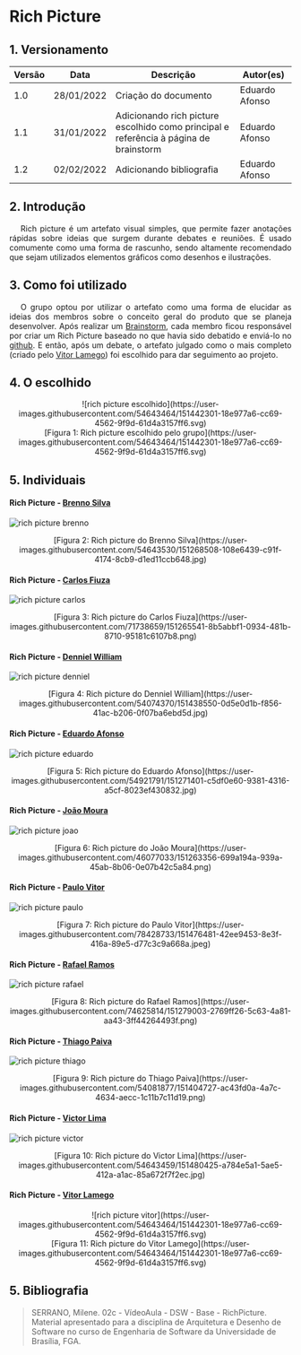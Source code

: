 # Rich Picture

## 1. Versionamento

Versão|Data|Descrição|Autor(es)
------|----|---------|--------
1.0   | 28/01/2022 | Criação do documento | Eduardo Afonso
1.1   | 31/01/2022 | Adicionando rich picture escolhido como principal e  referência à página de brainstorm| Eduardo Afonso
1.2   | 02/02/2022 | Adicionando bibliografia| Eduardo Afonso

## 2. Introdução

<p style="text-align: justify; text-indent: 20px">Rich picture é um artefato visual simples, que permite fazer anotações rápidas sobre ideias que surgem durante debates e reuniões. É usado comumente como uma forma de rascunho, sendo altamente recomendado que sejam utilizados elementos gráficos como desenhos e ilustrações.</p>

## 3. Como foi utilizado

<p style="text-align: justify; text-indent: 20px">O grupo optou por utilizar o artefato como uma forma de elucidar as ideias dos membros sobre o conceito geral do produto que se planeja desenvolver. Após realizar um <a href="https://unbarqdsw2021-2.github.io/2021.2_G4_CadernetaDeCampoDigital_docs/requisitos/elicitacao/brainstorming/" target="_blank">Brainstorm</a>, cada membro ficou responsável por criar um Rich Picture baseado no que havia sido debatido e enviá-lo no <a href="https://github.com/UnBArqDsw2021-2/2021.2_G4_ProjetoProdutores_docs/issues/1" target="_blank">github</a>. E então, após um debate, o artefato julgado como o mais completo (criado pelo <a href="https://github.com/VitorLamego" target="_blank">Vitor Lamego</a>) foi escolhido para dar 
seguimento ao projeto.</p>

## 4. O escolhido

<center>![rich picture escolhido](https://user-images.githubusercontent.com/54643464/151442301-18e977a6-cc69-4562-9f9d-61d4a3157ff6.svg)</center>
<center>[Figura 1: Rich picture escolhido pelo grupo](https://user-images.githubusercontent.com/54643464/151442301-18e977a6-cc69-4562-9f9d-61d4a3157ff6.svg)</center>


## 5. Individuais

#### Rich Picture - [Brenno Silva](https://github.com/brenno-silva)
![rich picture brenno](https://user-images.githubusercontent.com/54643530/151268508-108e6439-c91f-4174-8cb9-d1ed11ccb648.jpg)
<center>[Figura 2: Rich picture do Brenno Silva](https://user-images.githubusercontent.com/54643530/151268508-108e6439-c91f-4174-8cb9-d1ed11ccb648.jpg)</center>

#### Rich Picture - [Carlos Fiuza](https://github.com/CarlosFiuza)
![rich picture carlos](https://user-images.githubusercontent.com/71738659/151265541-8b5abbf1-0934-481b-8710-95181c6107b8.png)
<center>[Figura 3: Rich picture do Carlos Fiuza](https://user-images.githubusercontent.com/71738659/151265541-8b5abbf1-0934-481b-8710-95181c6107b8.png)</center>

#### Rich Picture - [Denniel William](https://github.com/Denniel-sudo)
![rich picture denniel](https://user-images.githubusercontent.com/54074370/151438550-0d5e0d1b-f856-41ac-b206-0f07ba6ebd5d.jpg)
<center>[Figura 4: Rich picture do Denniel William](https://user-images.githubusercontent.com/54074370/151438550-0d5e0d1b-f856-41ac-b206-0f07ba6ebd5d.jpg)</center>

#### Rich Picture - [Eduardo Afonso](https://github.com/oEduardoAfonso)
![rich picture eduardo](https://user-images.githubusercontent.com/54921791/151271401-c5df0e60-9381-4316-a5cf-8023ef430832.jpg)
<center>[Figura 5: Rich picture do Eduardo Afonso](https://user-images.githubusercontent.com/54921791/151271401-c5df0e60-9381-4316-a5cf-8023ef430832.jpg)</center>

#### Rich Picture - [João Moura](https://github.com/Joao-Moura)
![rich picture joao](https://user-images.githubusercontent.com/46077033/151263356-699a194a-939a-45ab-8b06-0e07b42c5a84.png)
<center>[Figura 6: Rich picture do João Moura](https://user-images.githubusercontent.com/46077033/151263356-699a194a-939a-45ab-8b06-0e07b42c5a84.png)</center>

#### Rich Picture - [Paulo Vitor](https://github.com/PauloAbiAcl)
![rich picture paulo](https://user-images.githubusercontent.com/78428733/151476481-42ee9453-8e3f-416a-89e5-d77c3c9a668a.jpeg)
<center>[Figura 7: Rich picture do Paulo Vitor](https://user-images.githubusercontent.com/78428733/151476481-42ee9453-8e3f-416a-89e5-d77c3c9a668a.jpeg)</center>

#### Rich Picture - [Rafael Ramos](https://github.com/RcleydsonR)
![rich picture rafael](https://user-images.githubusercontent.com/74625814/151279003-2769ff26-5c63-4a81-aa43-3ff44264493f.png)
<center>[Figura 8: Rich picture do Rafael Ramos](https://user-images.githubusercontent.com/74625814/151279003-2769ff26-5c63-4a81-aa43-3ff44264493f.png)</center>

#### Rich Picture - [Thiago Paiva](https://github.com/thiagohdaqw)
![rich picture thiago](https://user-images.githubusercontent.com/54081877/151404727-ac43fd0a-4a7c-4634-aecc-1c11b7c11d19.png)
<center>[Figura 9: Rich picture do Thiago Paiva](https://user-images.githubusercontent.com/54081877/151404727-ac43fd0a-4a7c-4634-aecc-1c11b7c11d19.png)</center>

#### Rich Picture - [Victor Lima](https://github.com/vital14)
![rich picture victor](https://user-images.githubusercontent.com/54643459/151480425-a784e5a1-5ae5-412a-a1ac-85a672f7f2ec.jpg)
<center>[Figura 10: Rich picture do Victor Lima](https://user-images.githubusercontent.com/54643459/151480425-a784e5a1-5ae5-412a-a1ac-85a672f7f2ec.jpg)</center>

#### Rich Picture - [Vitor Lamego](https://github.com/VitorLamego)
<center>![rich picture vitor](https://user-images.githubusercontent.com/54643464/151442301-18e977a6-cc69-4562-9f9d-61d4a3157ff6.svg)</center>
<center>[Figura 11: Rich picture do Vitor Lamego](https://user-images.githubusercontent.com/54643464/151442301-18e977a6-cc69-4562-9f9d-61d4a3157ff6.svg)</center>

## 5. Bibliografia
> SERRANO, Milene. 02c - VídeoAula - DSW - Base - RichPicture. Material apresentado para a disciplina de Arquitetura e Desenho de Software no curso de Engenharia de Software da Universidade de Brasília, FGA.